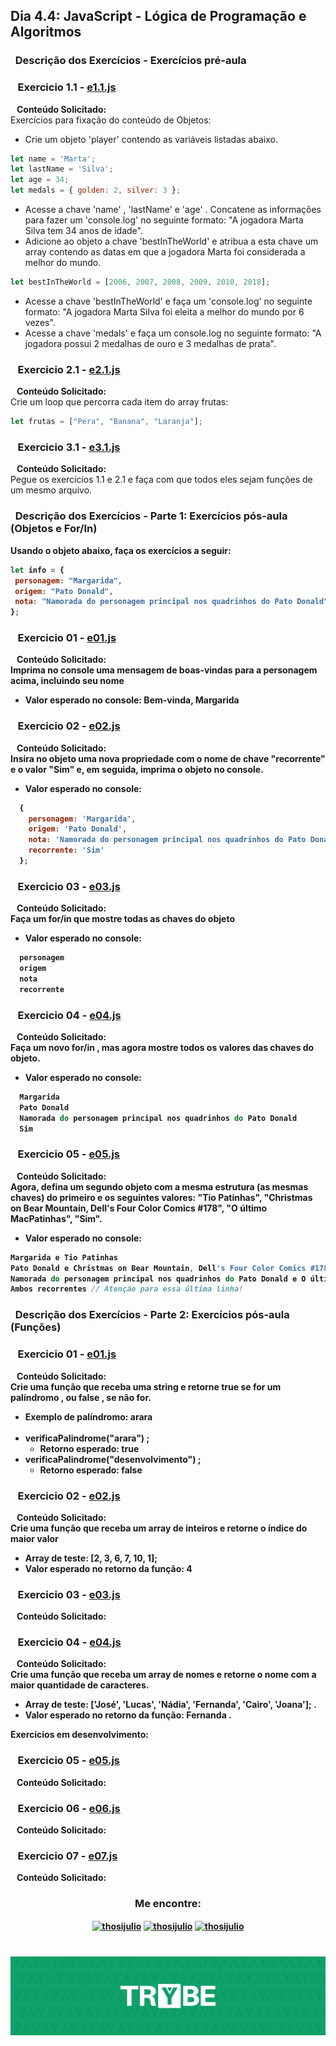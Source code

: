 ## Dia 4.4: JavaScript - Lógica de Programação e Algoritmos

### &nbsp; Descrição dos Exercícios - Exercícios pré-aula

### &nbsp;&nbsp; Exercicio 1.1 - [e1.1.js](https://github.com/thosijulio/trybe-exercises/blob/exercises/4.4/1.INTRODUCAO/BLOCO_04/DIA_04/PRE-AULA/e1.1.js)
  <b>&nbsp;&nbsp;&nbsp;Conteúdo Solicitado: </b> <br> 
Exercícios para fixação do conteúdo de Objetos: <br>
* Crie um objeto 'player' contendo as variáveis listadas abaixo.

~~~javascript
let name = 'Marta';
let lastName = 'Silva';
let age = 34;
let medals = { golden: 2, silver: 3 };
~~~

* Acesse a chave 'name' , 'lastName' e 'age' . Concatene as informações para fazer um 'console.log' no seguinte formato: "A jogadora Marta Silva tem 34 anos de idade".
* Adicione ao objeto a chave 'bestInTheWorld' e atribua a esta chave um array contendo as datas em que a jogadora Marta foi considerada a melhor do mundo.

~~~javascript
let bestInTheWorld = [2006, 2007, 2008, 2009, 2010, 2018];
~~~

* Acesse a chave 'bestInTheWorld' e faça um 'console.log' no seguinte formato: "A jogadora Marta Silva foi eleita a melhor do mundo por 6 vezes".
* Acesse a chave 'medals' e faça um console.log no seguinte formato: "A jogadora possui 2 medalhas de ouro e 3 medalhas de prata".

### &nbsp;&nbsp; Exercicio 2.1 - [e2.1.js](https://github.com/thosijulio/trybe-exercises/blob/exercises/4.4/1.INTRODUCAO/BLOCO_04/DIA_04/PRE-AULA/e2.1.js)
  <b>&nbsp;&nbsp;&nbsp;Conteúdo Solicitado: </b> <br> 
Crie um loop que percorra cada item do array frutas: <br>

~~~javascript
let frutas = ["Pera", "Banana", "Laranja"];
~~~

### &nbsp;&nbsp; Exercicio 3.1 - [e3.1.js](https://github.com/thosijulio/trybe-exercises/blob/exercises/4.4/1.INTRODUCAO/BLOCO_04/DIA_04/PRE-AULA/e3.1.js)
  <b>&nbsp;&nbsp;&nbsp;Conteúdo Solicitado: </b> <br> 
Pegue os exercícios 1.1 e 2.1 e faça com que todos eles sejam funções de um mesmo arquivo. <br>

### &nbsp; Descrição dos Exercícios - Parte 1: Exercícios pós-aula (Objetos e For/In)

<b>Usando o objeto abaixo, faça os exercícios a seguir: 
 
 ~~~javascript
 let info = {
  personagem: "Margarida",
  origem: "Pato Donald",
  nota: "Namorada do personagem principal nos quadrinhos do Pato Donald",
};
~~~

### &nbsp;&nbsp; Exercicio 01 - [e01.js](https://github.com/thosijulio/trybe-exercises/blob/exercises/4.4/1.INTRODUCAO/BLOCO_04/DIA_04/PARTE-1/e01.js)
  <b>&nbsp;&nbsp;&nbsp;Conteúdo Solicitado: </b> <br> 
  Imprima no console uma mensagem de boas-vindas para a personagem acima, incluindo seu nome
* Valor esperado no console: Bem-vinda, Margarida <br>

### &nbsp;&nbsp; Exercicio 02 - [e02.js](https://github.com/thosijulio/trybe-exercises/blob/exercises/4.4/1.INTRODUCAO/BLOCO_04/DIA_04/PARTE-1/e02.js)
  <b>&nbsp;&nbsp;&nbsp;Conteúdo Solicitado: </b> <br>
  Insira no objeto uma nova propriedade com o nome de chave "recorrente" e o valor "Sim" e, em seguida, imprima o objeto no console.
* Valor esperado no console:

~~~javascript
  {
    personagem: 'Margarida',
    origem: 'Pato Donald',
    nota: 'Namorada do personagem principal nos quadrinhos do Pato Donald',
    recorrente: 'Sim'
  };
  ~~~
  
### &nbsp;&nbsp; Exercicio 03 - [e03.js](https://github.com/thosijulio/trybe-exercises/blob/exercises/4.4/1.INTRODUCAO/BLOCO_04/DIA_04/PARTE-1/e03.js)
  <b>&nbsp;&nbsp;&nbsp;Conteúdo Solicitado: </b> <br> 
  Faça um for/in que mostre todas as chaves do objeto <br>
  * Valor esperado no console:

~~~javascript
  personagem
  origem
  nota
  recorrente
~~~

### &nbsp;&nbsp; Exercicio 04 - [e04.js](https://github.com/thosijulio/trybe-exercises/blob/exercises/4.4/1.INTRODUCAO/BLOCO_04/DIA_04/PARTE-1/e04.js)
  <b>&nbsp;&nbsp;&nbsp;Conteúdo Solicitado: </b> <br>
  Faça um novo for/in , mas agora mostre todos os valores das chaves do objeto.
  * Valor esperado no console:

~~~javascript
  Margarida
  Pato Donald
  Namorada do personagem principal nos quadrinhos do Pato Donald
  Sim
~~~
  
### &nbsp;&nbsp; Exercicio 05 - [e05.js](https://github.com/thosijulio/trybe-exercises/blob/exercises/4.4/1.INTRODUCAO/BLOCO_04/DIA_04/PARTE-1/e05.js)
  <b>&nbsp;&nbsp;&nbsp;Conteúdo Solicitado: </b> <br> 
  Agora, defina um segundo objeto com a mesma estrutura (as mesmas chaves) do primeiro e os seguintes valores: "Tio Patinhas", "Christmas on Bear Mountain, Dell's Four Color Comics #178", "O último MacPatinhas", "Sim".
  * Valor esperado no console:
  
~~~javascript
Margarida e Tio Patinhas
Pato Donald e Christmas on Bear Mountain, Dell's Four Color Comics #178
Namorada do personagem principal nos quadrinhos do Pato Donald e O último MacPatinhas
Ambos recorrentes // Atenção para essa última linha!
~~~

### &nbsp; Descrição dos Exercícios - Parte 2: Exercícios pós-aula (Funções)

### &nbsp;&nbsp; Exercicio 01 - [e01.js](https://github.com/thosijulio/trybe-exercises/blob/exercises/4.4/1.INTRODUCAO/BLOCO_04/DIA_04/PARTE-2/e01.js)
  <b>&nbsp;&nbsp;&nbsp;Conteúdo Solicitado: </b> <br>
Crie uma função que receba uma string e retorne true se for um palíndromo , ou false , se não for.
* Exemplo de palíndromo: arara <br> <br>
* verificaPalindrome("arara") ;
  * Retorno esperado: true
* verificaPalindrome("desenvolvimento") ;
  * Retorno esperado: false


### &nbsp;&nbsp; Exercicio 02 - [e02.js](https://github.com/thosijulio/trybe-exercises/blob/exercises/4.4/1.INTRODUCAO/BLOCO_04/DIA_04/PARTE-2/e02.js)
  <b>&nbsp;&nbsp;&nbsp;Conteúdo Solicitado: </b> <br>
Crie uma função que receba um array de inteiros e retorne o índice do maior valor
* Array de teste: [2, 3, 6, 7, 10, 1];
* Valor esperado no retorno da função: 4

### &nbsp;&nbsp; Exercicio 03 - [e03.js](https://github.com/thosijulio/trybe-exercises/blob/exercises/4.4/1.INTRODUCAO/BLOCO_04/DIA_04/PARTE-2/e03.js)
  <b>&nbsp;&nbsp;&nbsp;Conteúdo Solicitado: </b> <br> 

### &nbsp;&nbsp; Exercicio 04 - [e04.js](https://github.com/thosijulio/trybe-exercises/blob/exercises/4.4/1.INTRODUCAO/BLOCO_04/DIA_04/PARTE-2/e04.js)
  <b>&nbsp;&nbsp;&nbsp;Conteúdo Solicitado: </b> <br>
Crie uma função que receba um array de nomes e retorne o nome com a maior quantidade de caracteres.
* Array de teste: ['José', 'Lucas', 'Nádia', 'Fernanda', 'Cairo', 'Joana']; .
* Valor esperado no retorno da função: Fernanda .

<b>Exercícios em desenvolvimento:</b>

### &nbsp;&nbsp; Exercicio 05 - [e05.js](https://github.com/thosijulio/trybe-exercises/blob/exercises/4.4/1.INTRODUCAO/BLOCO_04/DIA_04/PARTE-2/e05.js)
  <b>&nbsp;&nbsp;&nbsp;Conteúdo Solicitado: </b> <br>

### &nbsp;&nbsp; Exercicio 06 - [e06.js](https://github.com/thosijulio/trybe-exercises/blob/exercises/4.4/1.INTRODUCAO/BLOCO_04/DIA_04/PARTE-2/e06.js)
  <b>&nbsp;&nbsp;&nbsp;Conteúdo Solicitado: </b> <br>

### &nbsp;&nbsp; Exercicio 07 - [e07.js](https://github.com/thosijulio/trybe-exercises/blob/exercises/4.4/1.INTRODUCAO/BLOCO_04/DIA_04/PARTE-2/e07.js)
  <b>&nbsp;&nbsp;&nbsp;Conteúdo Solicitado: </b> <br>
  
  
  
  
<h3 align=center>Me encontre:</h3>

<p align=center>
<a href="https://www.linkedin.com/in/thosijulio/" target="blank"><img align="center" src="https://cdn.jsdelivr.net/npm/simple-icons@3.0.1/icons/linkedin.svg" alt="thosijulio" height="20" width="20" /></a>
<a href="https://www.github.com/thosijulio/" target="blank"><img align="center" src="https://cdn.jsdelivr.net/npm/simple-icons@3.0.1/icons/github.svg" alt="thosijulio" height="20" width="20" /></a>
<a href="https://www.instagram.com/thosijulio" target="blank"><img align="center" src="https://cdn.jsdelivr.net/npm/simple-icons@3.0.1/icons/instagram.svg" alt="thosijulio" height="20" width="20" /></a>
 </p>
 
 <h1 align="center">
    <img alt="Trybe" src="https://github.com/thosijulio/trybe-exercises/blob/main/trybe_logo.jpeg" />
</h1>
